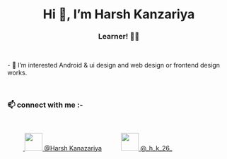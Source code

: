 <h1 align ="center"> Hi 👋, I’m Harsh Kanzariya</h1>

<h3 align ="center">Learner! 👨‍💻</h3>
<br>

<p>- 👀 I’m interested Android & ui design and web design or frontend design works.</p>
<br>
<h3>📫 connect with me :- </h3>
<br>
<p align="left" >
    &nbsp&nbsp&nbsp&nbsp&nbsp&nbsp&nbsp&nbsp&nbsp<a href="https://www.linkedin.com/in/harsh-kanazariya-7344831a9/">
    <img src="https://user-images.githubusercontent.com/59575591/165241359-5537fc9b-815f-475b-89ed-cb789e5337c5.png" width="40" height="40">
    @Harsh Kanazariya</a> 
    &nbsp &nbsp &nbsp &nbsp &nbsp
    <a href="https://www.instagram.com/_h_k_26_/">
    <img src="https://user-images.githubusercontent.com/59575591/165242853-400a9abd-83a9-4e92-97b3-1258b8ae42d0.png" width="40" height="40">
    @_h_k_26_</a>
</p>
<br>




<!---
hk26/hk26 is a ✨ special ✨ repository because its `README.md` (this file) appears on your GitHub profile.
You can click the Preview link to take a look at your changes.
--->
